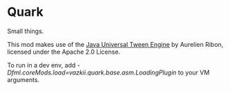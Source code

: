 # Quark
Small things.

This mod makes use of the [Java Universal Tween Engine](https://code.google.com/p/java-universal-tween-engine/) by Aurelien Ribon, licensed under the Apache 2.0 License.  

To run in a dev env, add *-Dfml.coreMods.load=vazkii.quark.base.asm.LoadingPlugin* to your VM arguments.